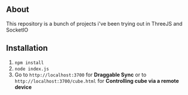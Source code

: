 ## About

This repository is a bunch of projects i've been trying out in ThreeJS and SocketIO

## Installation

1. `npm install`
2. `node index.js`
3. Go to `http://localhost:3700` for **Draggable Sync** or to `http://localhost:3700/cube.html` for **Controlling cube via a remote device**